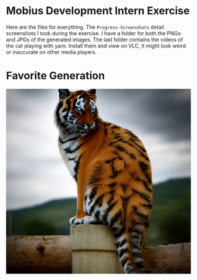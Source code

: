# Mobius Development Intern Exercise

Here are the files for everything. The `Progress-Screenshots` detail screenshots I took during the exercise. I have a folder for both the PNGs and JPGs of the generated images. The last folder contains the videos of the cat playing with yarn. Install them and view on VLC, it might look weird or inaccurate on other media players.

# Favorite Generation 
![Tiger Cat](/Tiger-Generation-PNG/00011-637776644.png)
